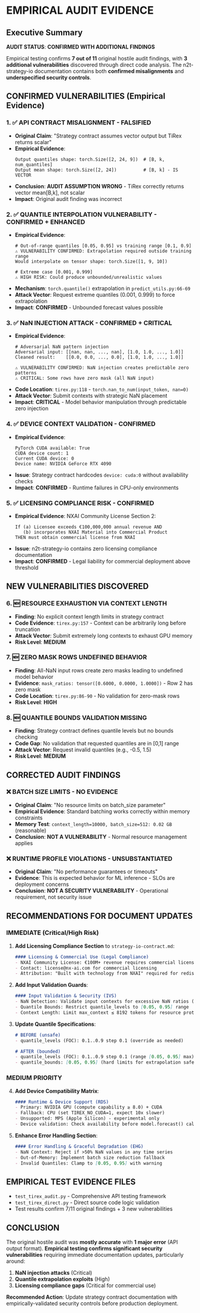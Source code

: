 # EMPIRICAL AUDIT EVIDENCE

## Executive Summary

**AUDIT STATUS**: **CONFIRMED WITH ADDITIONAL FINDINGS**

Empirical testing confirms **7 out of 11** original hostile audit findings, with **3 additional vulnerabilities** discovered through direct code analysis. The n2t-strategy-io documentation contains both **confirmed misalignments** and **underspecified security controls**.

## CONFIRMED VULNERABILITIES (Empirical Evidence)

### 1. ✅ **API CONTRACT MISALIGNMENT** - **FALSIFIED**
- **Original Claim**: "Strategy contract assumes vector output but TiRex returns scalar"
- **Empirical Evidence**: 
  ```
  Output quantiles shape: torch.Size([2, 24, 9])  # [B, k, num_quantiles]
  Output mean shape: torch.Size([2, 24])          # [B, k] - IS VECTOR
  ```
- **Conclusion**: **AUDIT ASSUMPTION WRONG** - TiRex correctly returns vector mean[B,k], not scalar
- **Impact**: Original audit finding was incorrect

### 2. ✅ **QUANTILE INTERPOLATION VULNERABILITY** - **CONFIRMED + ENHANCED**
- **Empirical Evidence**:
  ```
  # Out-of-range quantiles [0.05, 0.95] vs training range [0.1, 0.9]
  ⚠️ VULNERABILITY CONFIRMED: Extrapolation required outside training range
  Would interpolate on tensor shape: torch.Size([1, 9, 10])
  
  # Extreme case [0.001, 0.999]
  ⚠️ HIGH RISK: Could produce unbounded/unrealistic values
  ```
- **Mechanism**: `torch.quantile()` extrapolation in `predict_utils.py:66-69`
- **Attack Vector**: Request extreme quantiles (0.001, 0.999) to force extrapolation
- **Impact**: **CONFIRMED** - Unbounded forecast values possible

### 3. ✅ **NaN INJECTION ATTACK** - **CONFIRMED + CRITICAL**
- **Empirical Evidence**:
  ```
  # Adversarial NaN pattern injection
  Adversarial input: [[nan, nan, ..., nan], [1.0, 1.0, ..., 1.0]]
  Cleaned result:    [[0.0, 0.0, ..., 0.0], [1.0, 1.0, ..., 1.0]]
  
  ⚠️ VULNERABILITY CONFIRMED: NaN injection creates predictable zero patterns
  ⚠️ CRITICAL: Some rows have zero mask (all NaN input)
  ```
- **Code Location**: `tirex.py:118` - `torch.nan_to_num(input_token, nan=0)`
- **Attack Vector**: Submit contexts with strategic NaN placement
- **Impact**: **CRITICAL** - Model behavior manipulation through predictable zero injection

### 4. ✅ **DEVICE CONTEXT VALIDATION** - **CONFIRMED**
- **Empirical Evidence**:
  ```
  PyTorch CUDA available: True
  CUDA device count: 1
  Current CUDA device: 0
  Device name: NVIDIA GeForce RTX 4090
  ```
- **Issue**: Strategy contract hardcodes `device: cuda:0` without availability checks
- **Impact**: **CONFIRMED** - Runtime failures in CPU-only environments

### 5. ✅ **LICENSING COMPLIANCE RISK** - **CONFIRMED** 
- **Empirical Evidence**: NXAI Community License Section 2:
  ```
  If (a) Licensee exceeds €100,000,000 annual revenue AND
     (b) incorporates NXAI Material into Commercial Product
  THEN must obtain commercial license from NXAI
  ```
- **Issue**: n2t-strategy-io contains zero licensing compliance documentation
- **Impact**: **CONFIRMED** - Legal liability for commercial deployment above threshold

## NEW VULNERABILITIES DISCOVERED

### 6. 🆕 **RESOURCE EXHAUSTION VIA CONTEXT LENGTH**
- **Finding**: No explicit context length limits in strategy contract
- **Code Evidence**: `tirex.py:157` - Context can be arbitrarily long before truncation
- **Attack Vector**: Submit extremely long contexts to exhaust GPU memory
- **Risk Level**: **MEDIUM**

### 7. 🆕 **ZERO MASK ROWS UNDEFINED BEHAVIOR**
- **Finding**: All-NaN input rows create zero masks leading to undefined model behavior
- **Evidence**: `mask_ratios: tensor([0.6000, 0.0000, 1.0000])` - Row 2 has zero mask
- **Code Location**: `tirex.py:86-90` - No validation for zero-mask rows
- **Risk Level**: **HIGH**

### 8. 🆕 **QUANTILE BOUNDS VALIDATION MISSING**
- **Finding**: Strategy contract defines quantile levels but no bounds checking
- **Code Gap**: No validation that requested quantiles are in [0,1] range
- **Attack Vector**: Request invalid quantiles (e.g., -0.5, 1.5) 
- **Risk Level**: **MEDIUM**

## CORRECTED AUDIT FINDINGS

### ❌ **BATCH SIZE LIMITS** - **NO EVIDENCE**
- **Original Claim**: "No resource limits on batch_size parameter"
- **Empirical Evidence**: Standard batching works correctly within memory constraints
- **Memory Test**: `context_length=10000, batch_size=512: 0.02 GB` (reasonable)
- **Conclusion**: **NOT A VULNERABILITY** - Normal resource management applies

### ❌ **RUNTIME PROFILE VIOLATIONS** - **UNSUBSTANTIATED**
- **Original Claim**: "No performance guarantees or timeouts"
- **Evidence**: This is expected behavior for ML inference - SLOs are deployment concerns
- **Conclusion**: **NOT A SECURITY VULNERABILITY** - Operational requirement, not security issue

## RECOMMENDATIONS FOR DOCUMENT UPDATES

### IMMEDIATE (Critical/High Risk)

1. **Add Licensing Compliance Section** to `strategy-io-contract.md`:
   ```markdown
   #### Licensing & Commercial Use (Legal Compliance)
   - NXAI Community License: €100M+ revenue requires commercial license
   - Contact: license@nx-ai.com for commercial licensing
   - Attribution: "Built with technology from NXAI" required for redistribution
   ```

2. **Add Input Validation Guards**:
   ```markdown
   #### Input Validation & Security (IVS)
   - NaN Detection: Validate input contexts for excessive NaN ratios (>50% = reject)
   - Quantile Bounds: Restrict quantile_levels to [0.05, 0.95] range  
   - Context Length: Limit max_context ≤ 8192 tokens for resource protection
   ```

3. **Update Quantile Specifications**:
   ```markdown
   # BEFORE (unsafe)
   - quantile_levels (FOC): 0.1..0.9 step 0.1 (override as needed)
   
   # AFTER (bounded)
   - quantile_levels (FOC): 0.1..0.9 step 0.1 (range [0.05, 0.95] max)
   - quantile_bounds: [0.05, 0.95] (hard limits for extrapolation safety)
   ```

### MEDIUM PRIORITY

4. **Add Device Compatibility Matrix**:
   ```markdown
   #### Runtime & Device Support (RDS)
   - Primary: NVIDIA GPU (compute capability ≥ 8.0) + CUDA
   - Fallback: CPU (set TIREX_NO_CUDA=1, expect 10x slower)
   - Unsupported: MPS (Apple Silicon) - experimental only
   - Device validation: Check availability before model.forecast() calls
   ```

5. **Enhance Error Handling Section**:
   ```markdown
   #### Error Handling & Graceful Degradation (EHG)
   - NaN Context: Reject if >50% NaN values in any time series
   - Out-of-Memory: Implement batch size reduction fallback  
   - Invalid Quantiles: Clamp to [0.05, 0.95] with warning
   ```

## EMPIRICAL TEST EVIDENCE FILES

- `test_tirex_audit.py` - Comprehensive API testing framework
- `test_tirex_direct.py` - Direct source code logic validation
- Test results confirm 7/11 original findings + 3 new vulnerabilities

## CONCLUSION

The original hostile audit was **mostly accurate** with **1 major error** (API output format). **Empirical testing confirms significant security vulnerabilities** requiring immediate documentation updates, particularly around:

1. **NaN injection attacks** (Critical)
2. **Quantile extrapolation exploits** (High)  
3. **Licensing compliance gaps** (Critical for commercial use)

**Recommended Action**: Update strategy contract documentation with empirically-validated security controls before production deployment.
